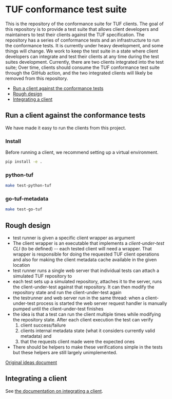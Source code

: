 # TUF conformance test suite

This is the repository of the conformance suite for TUF clients. The goal of this repository is to provide a test suite that allows client developers and maintainers to test their clients against the TUF specification. The repository has a series of conformance tests and an infrastructure to run the conformance tests. It is currently under heavy development, and some things will change. We work to keep the test suite in a state where client developers can integrate and test their clients at any time during the test suites development. Currently, there are two clients integrated into the test suite; Over time, clients should consume the TUF conformance test suite through the GitHub action, and the two integrated clients will likely be removed from this repository.

- [Run a client against the conformance tests](#run-a-client-against-the-conformance-tests)
- [Rough design](#rough-design)
- [Integrating a client](#integrating-a-client)


## Run a client against the conformance tests

We have made it easy to run the clients from this project. 

### Install

Before running a client, we recommend setting up a virtual environment.

```bash
pip install -e .
```

### python-tuf

```bash
make test-python-tuf
```

### go-tuf-metadata

```bash
make test-go-tuf
```

## Rough design

* test runner is given a specific client wrapper as argument
* The client wrapper is an executable that implements a _client-under-test CLI_ (to be defined)
  -- each tested client will need a wrapper. That wrapper is responsible for doing the requested TUF client
  operations and also for making the client metadata cache available in the given location
* test runner runs a single web server that individual tests can attach a simulated TUF repository to
* each test sets up a simulated repository, attaches it to the server, runs the client-under-test
  against that repository. It can then modify the repository state and run the client-under-test again
* the testrunner and web server run in the same thread: when a client-under-test process is started
  the web server request handler is manually pumped until the client-under-test finishes
* the idea is that a test can run the client multiple times while modifying the repository state. After each client
  execution the test can verify 
  1. client success/failure
  2. clients internal  metadata state (what it considers currently valid metadata) and
  3. that the requests client made were the expected ones
* There should be helpers to make these verifications simple in the tests but these helpers are still
  largely unimplemented.

[Original ideas document](https://docs.google.com/document/d/11bKcRoC0G8b_YnLfK0tj1RfJjrMfXGhO8Li2LA1FUUk/edit?usp=sharing)

## Integrating a client

See [the documentation on integrating a client](https://github.com/theupdateframework/tuf-conformance/tree/main/clients).

